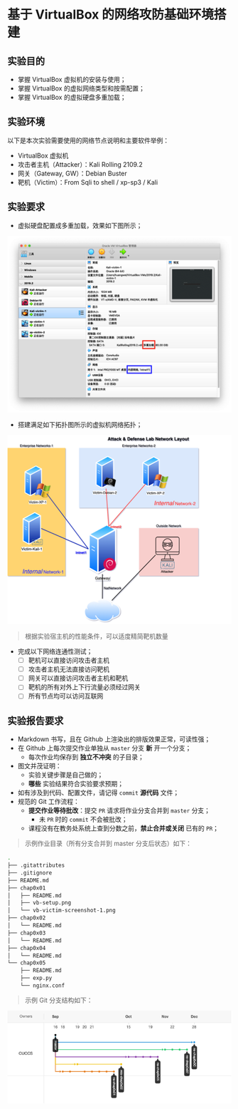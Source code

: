 # 基于 VirtualBox 的网络攻防基础环境搭建

## 实验目的

* 掌握 VirtualBox 虚拟机的安装与使用；
* 掌握 VirtualBox 的虚拟网络类型和按需配置；
* 掌握 VirtualBox 的虚拟硬盘多重加载；

## 实验环境

以下是本次实验需要使用的网络节点说明和主要软件举例：

* VirtualBox 虚拟机
* 攻击者主机（Attacker）：Kali Rolling 2109.2
* 网关（Gateway, GW）：Debian Buster
* 靶机（Victim）：From Sqli to shell / xp-sp3 / Kali

## 实验要求

* 虚拟硬盘配置成多重加载，效果如下图所示；

![](attach/chap0x01/media/vb-multi-attach.png)

* 搭建满足如下拓扑图所示的虚拟机网络拓扑；

![](attach/chap0x01/media/vb-exp-layout.png)

> 根据实验宿主机的性能条件，可以适度精简靶机数量

* 完成以下网络连通性测试；
    - [ ] 靶机可以直接访问攻击者主机
    - [ ] 攻击者主机无法直接访问靶机
    - [ ] 网关可以直接访问攻击者主机和靶机
    - [ ] 靶机的所有对外上下行流量必须经过网关
    - [ ] 所有节点均可以访问互联网

## 实验报告要求

* Markdown 书写，且在 Github 上渲染出的排版效果正常，可读性强；
* 在 Github 上每次提交作业单独从 `master` 分支 **新** 开一个分支；
    * 每次作业均保存到 **独立不冲突** 的子目录；
* 图文并茂证明：
    * 实验关键步骤是自己做的；
    * **哪些** 实验结果符合实验要求预期；
* 如有涉及到代码、配置文件，请记得 `commit` **源代码** 文件；
* 规范的 Git 工作流程：
    * **提交作业等待批改**：提交 `PR` 请求将作业分支合并到 `master` 分支；
        * 未 `PR` 时的 `commit` 不会被批改；
    * 课程没有在教务处系统上查到分数之前，**禁止合并或关闭** 已有的 `PR`；

> 示例作业目录（所有分支合并到 master 分支后状态）如下：

```bash
.
├── .gitattributes
├── .gitignore
├── README.md
├── chap0x01
│   ├── README.md
│   ├── vb-setup.png
│   └── vb-victim-screenshot-1.png
├── chap0x02
│   └── README.md
├── chap0x03
│   └── README.md
├── chap0x04
│   └── README.md
└── chap0x05
    ├── README.md
    ├── exp.py
    └── nginx.conf
```

> 示例 Git 分支结构如下：

![](attach/chap0x01/media/forks.png)

